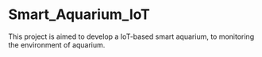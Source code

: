 # Smart_Aquarium_IoT
This project is aimed to develop a IoT-based smart aquarium, to monitoring the environment of aquarium.

